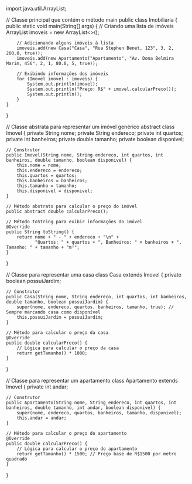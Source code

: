 import java.util.ArrayList;

// Classe principal que contém o método main
public class Imobiliaria {
    public static void main(String[] args) {
        // Criando uma lista de imóveis
        ArrayList<Imovel> imoveis = new ArrayList<>();

        // Adicionando alguns imóveis à lista
        imoveis.add(new Casa("Casa", "Rua Stephen Benet, 123", 3, 2, 200.0, true));
        imoveis.add(new Apartamento("Apartamento", "Av. Dona Belmira Marim, 456", 2, 1, 80.0, 5, true));

        // Exibindo informações dos imóveis
        for (Imovel imovel : imoveis) {
            System.out.println(imovel);
            System.out.println("Preço: R$" + imovel.calcularPreco());
            System.out.println();
        }
    }
}

// Classe abstrata para representar um imóvel genérico
abstract class Imovel {
    private String nome;
    private String endereco;
    private int quartos;
    private int banheiros;
    private double tamanho;
    private boolean disponivel;

    // Construtor
    public Imovel(String nome, String endereco, int quartos, int banheiros, double tamanho, boolean disponivel) {
        this.nome = nome;
        this.endereco = endereco;
        this.quartos = quartos;
        this.banheiros = banheiros;
        this.tamanho = tamanho;
        this.disponivel = disponivel;
    }

    // Método abstrato para calcular o preço do imóvel
    public abstract double calcularPreco();

    // Método toString para exibir informações do imóvel
    @Override
    public String toString() {
        return nome + " - " + endereco + "\n" +
               "Quartos: " + quartos + ", Banheiros: " + banheiros + ", Tamanho: " + tamanho + "m²";
    }
}

// Classe para representar uma casa
class Casa extends Imovel {
    private boolean possuiJardim;

    // Construtor
    public Casa(String nome, String endereco, int quartos, int banheiros, double tamanho, boolean possuiJardim) {
        super(nome, endereco, quartos, banheiros, tamanho, true); // Sempre marcando casa como disponível
        this.possuiJardim = possuiJardim;
    }

    // Método para calcular o preço da casa
    @Override
    public double calcularPreco() {
        // Lógica para calcular o preço da casa
        return getTamanho() * 1000;
    }
}

// Classe para representar um apartamento
class Apartamento extends Imovel {
    private int andar;

    // Construtor
    public Apartamento(String nome, String endereco, int quartos, int banheiros, double tamanho, int andar, boolean disponivel) {
        super(nome, endereco, quartos, banheiros, tamanho, disponivel);
        this.andar = andar;
    }

    // Método para calcular o preço do apartamento
    @Override
    public double calcularPreco() {
        // Lógica para calcular o preço do apartamento
        return getTamanho() * 1500; // Preço base de R$1500 por metro quadrado
    }
}
